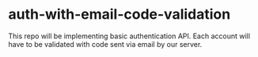 # auth-with-email-code-validation
This repo will be implementing basic authentication API. Each account will have to be validated with code sent via email by our server.
